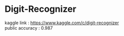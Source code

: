 # Digit-Recognizer
kaggle link : https://www.kaggle.com/c/digit-recognizer  
public accuracy : 0.987
